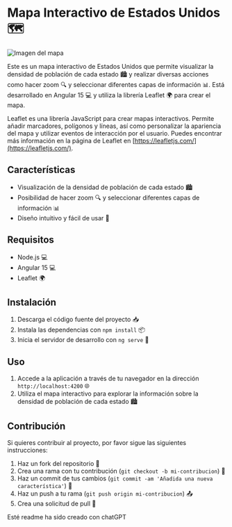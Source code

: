 # Mapa Interactivo de Estados Unidos 🗺️

![Imagen del mapa](./assets/img/map.png)

Este es un mapa interactivo de Estados Unidos que permite visualizar la densidad de población de cada estado 🏙️ y realizar diversas acciones como hacer zoom 🔍 y seleccionar diferentes capas de información 📊. Está desarrollado en Angular 15 💻 y utiliza la librería Leaflet 🌍 para crear el mapa.

Leaflet es una librería JavaScript para crear mapas interactivos. Permite añadir marcadores, polígonos y líneas, así como personalizar la apariencia del mapa y utilizar eventos de interacción por el usuario. Puedes encontrar más información en la página de Leaflet en [https://leafletjs.com/](https://leafletjs.com/).

## Características

- Visualización de la densidad de población de cada estado 🏙️
- Posibilidad de hacer zoom 🔍 y seleccionar diferentes capas de información 📊
- Diseño intuitivo y fácil de usar 📲

## Requisitos

- Node.js 💻
- Angular 15 💻
- Leaflet 🌍

## Instalación

1. Descarga el código fuente del proyecto 📥
2. Instala las dependencias con `npm install` 📦
3. Inicia el servidor de desarrollo con `ng serve` 🚀

## Uso

1. Accede a la aplicación a través de tu navegador en la dirección `http://localhost:4200` 🌐
2. Utiliza el mapa interactivo para explorar la información sobre la densidad de población de cada estado 🏙️

## Contribución

Si quieres contribuir al proyecto, por favor sigue las siguientes instrucciones:

1. Haz un fork del repositorio 🍴
2. Crea una rama con tu contribución (`git checkout -b mi-contribucion`) 🌱
3. Haz un commit de tus cambios (`git commit -am 'Añadida una nueva característica'`) 💾
4. Haz un push a tu rama (`git push origin mi-contribucion`) 📤
5. Crea una solicitud de pull 📩

Esté readme ha sido creado con chatGPT

